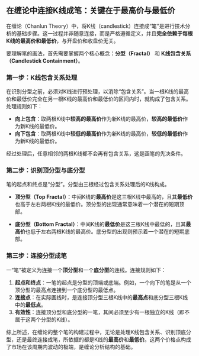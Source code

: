 ## 在缠论中连接K线成笔：关键在于最高价与最低价

在缠论（Chanlun Theory）中，将K线（candlestick）连接成“笔”是进行技术分析的基础步骤。这一过程并非随意连接，而是严格遵循定义，并且**完全依赖于每根K线的最高价和最低价**，与开盘价和收盘价无关。

要理解笔的画法，首先需要掌握两个核心概念：**分型（Fractal）** 和 **K线包含关系（Candlestick Containment）**。

### 第一步：K线包含关系处理

在识别分型之前，必须对K线进行预处理，以消除“包含关系”。当一根K线的最高价和最低价完全在另一根K线的最高价和最低价的区间内时，就构成了包含关系。处理规则如下：

* **向上包含**：取两根K线中**较高的最高价**作为新K线的最高价，**较高的最低价**作为新K线的最低价。
* **向下包含**：取两根K线中**较低的最高价**作为新K线的最高价，**较低的最低价**作为新K线的最低价。

经过处理后，任意相邻的两根K线都不会再有包含关系，这是画笔的先决条件。

### 第二步：识别顶分型与底分型

笔的起点和终点是“分型”。分型由三根经过包含关系处理后的K线构成。

* **顶分型（Top Fractal）**：中间K线的**最高价**是这三根K线中最高的，且其**最低价**也高于左右两根K线的最低价。顶分型的出现通常意味着一个潜在的短期顶部。

* **底分型（Bottom Fractal）**：中间K线的**最低价**是这三根K线中最低的，且其**最高价**也低于左右两根K线的最高价。底分型的出现则预示着一个潜在的短期底部。

### 第三步：连接分型成笔

一“笔”被定义为连接一个**顶分型**和一个**底分型**的连线。连接规则如下：

1.  **起点和终点**：一笔的起点是分型的顶端或底端。例如，一个向下的笔是从一个顶分型的最高点连接到一个底分型的最低点。
2.  **连接点**：在实际画线时，是连接顶分型三根K线中的**最高点**和底分型三根K线中的**最低点**。
3.  **有效性**：连接顶分型和底分型的一笔，其间必须至少有一根独立的K线（即不属于这两个分型的K线）。

综上所述，在缠论的整个笔的构建过程中，无论是处理K线包含关系、识别顶底分型，还是最终连接成笔，所依据的都是K线的**最高价**和**最低价**。这两个价格点构成了市场在该周期内波动的极端，是缠论分析结构的基础。

